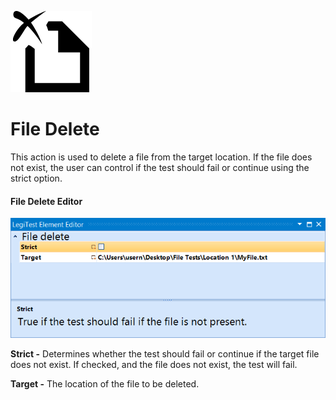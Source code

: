 ﻿![](images/FileDelete.png)

# File Delete



This action is used to delete a file from the target location. If the file does not exist, the user can control if the test should fail or continue using the strict option.



#### File Delete Editor

![](images/FileDeleteEditor.png)





**Strict -** Determines whether the test should fail or continue if the target file does not exist. If checked, and the file does not exist, the test will fail.



**Target -** The location of the file to be deleted.